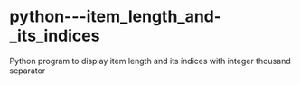 # python---item_length_and-_its_indices

Python program to display item length and its indices with integer thousand separator 
